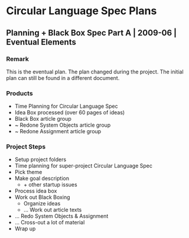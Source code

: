 ﻿Circular Language Spec Plans
============================

Planning + Black Box Spec Part A | 2009-06 | Eventual Elements
--------------------------------------------------------------

### Remark

This is the eventual plan. The plan changed during the project. The initial plan can still be found in a different document.

### Products

- Time Planning for Circular Language Spec
- Idea Box processed (over 60 pages of ideas)
- Black Box article group
- ~ Redone System Objects article group
- ~ Redone Assignment article group

### Project Steps

- Setup project folders
- Time planning for super-project Circular Language Spec
- Pick theme
- Make goal description
    - \+ other startup issues
- Process idea box
- Work out Black Boxing
    - Organize ideas
    - ... Work out article texts
- ... Redo System Objects & Assignment
- ... Cross-out a lot of material
- Wrap up